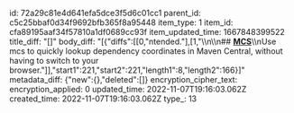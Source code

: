 id: 72a29c81e4d641efa5dce3f5d6c01cc1
parent_id: c5c25bbaf0d34f9692bfb365f8a95448
item_type: 1
item_id: cfa89195aaf34f57810a1df0689cc93f
item_updated_time: 1667848399522
title_diff: "[]"
body_diff: "[{\"diffs\":[[0,\"ntended.\"],[1,\"\\\n\\\n## [**MCS**](https://github.com/mthmulders/mcs)\\\nUse mcs to quickly lookup dependency coordinates in Maven Central, without having to switch to your browser.\"]],\"start1\":221,\"start2\":221,\"length1\":8,\"length2\":166}]"
metadata_diff: {"new":{},"deleted":[]}
encryption_cipher_text: 
encryption_applied: 0
updated_time: 2022-11-07T19:16:03.062Z
created_time: 2022-11-07T19:16:03.062Z
type_: 13